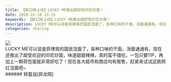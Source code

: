 ```yaml
---
title: 【新口味上线】LUCKY ME推出超好吃印尼炒面！
date: 2018-12-10 13:15
keywords: 【新口味上线】LUCKY ME推出超好吃印尼炒面！
description: LUCKY ME可以说是菲律宾的国民泡面了，各种口味的干面，汤面通通有，现在还推出了超受欢迎的印尼炒面，味道甜甜辣辣，真的蛮不错吃，一包只要11P，再加上一颗荷包蛋就非常好吃了！现在各大超市和商店均有贩售，赶紧来试试这款网红泡面吧~
categories: sharing
---
```

<td class="t_f" id="postmessage_2441264">


<img aid="1019834" data-cf-modified-9a082f754a370f938b1a1253-="" file="data/attachment/forum/201812/10/131335whbqh0cq9q9g9996.jpg.thumb.jpg" id="aimg_1019834" inpost="1" onclick="" onmouseover="" src="http://www.flw.ph/data/attachment/forum/201812/10/131335whbqh0cq9q9g9996.jpg" style="cursor:pointer" zoomfile="data/attachment/forum/201812/10/131335whbqh0cq9q9g9996.jpg"/>


<br/>
LUCKY ME可以说是菲律宾的国民泡面了，各种口味的干面，汤面通通有，现在还推出了超受欢迎的印尼炒面，味道甜甜辣辣，真的蛮不错吃，一包只要11P，再加上一颗荷包蛋就非常好吃了！现在各大超市和商店均有贩售，赶紧来试试这款网红泡面吧~<br/>
</td>
###### 转载自[菲龙网]